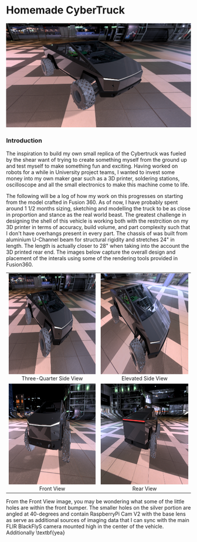 # Homemade CyberTruck

![CyberTruck Scene 1](https://github.com/SeymurD/homemade-cybertruck/blob/master/media/scenic_cybertruck_1.png)

### Introduction

The inspiration to build my own small replica of the Cybertruck was fueled by the shear want of trying to create something myself from the ground up and test myself to make something fun and exciting. Having worked on robots for a while in University project teams, I wanted to invest some money into my own maker gear such as a 3D printer, soldering stations, oscilloscope and all the small electronics to make this machine come to life.

The following will be a log of how my work on this progresses on starting from the model crafted in Fusion 360. As of now, I have probably spent around 1 1/2 months sizing, sketching and modelling the truck to be as close in proportion and stance as the real world beast. The greatest challenge in designing the shell of this vehicle is working both with the restrcition on my 3D printer in terms of accuracy, build volume, and part complexity such that I don't have overhangs present in every part. The chassis of was built from aluminium U-Channel beam for structural rigidity and stretches 24" in length. The length is actually closer to 28" when taking into the account the 3D printed rear end. The images below capture the overall design and placement of the interals using some of the rendering tools provided in Fusion360.

| | |
|:-------------------------:|:-------------------------:|
|<img width="1604" height="275" alt="cybertruck scene 1" src="https://github.com/SeymurD/homemade-cybertruck/blob/master/media/scenic_cybertruck_1.png">  Three-Quarter Side View |  <img width="1604" height="275" alt="screen shot 2017-08-07 at 12 18 15 pm" src="https://github.com/SeymurD/homemade-cybertruck/blob/master/media/scenic_cybertruck_2.png"> Elevated Side View|
|<img width="1604" height="275" alt="screen shot 2017-08-07 at 12 18 15 pm" src="https://github.com/SeymurD/homemade-cybertruck/blob/master/media/scenic_cybertruck_3.png"> Front View |  <img width="1604" height="275" alt="screen shot 2017-08-07 at 12 18 15 pm" src="https://github.com/SeymurD/homemade-cybertruck/blob/master/media/scenic_cybertruck_4.png"> Rear View|

From the Front View image, you may be wondering what some of the little holes are within the front bumper. The smaller holes on the silver portion are angled at 40-degrees and contain RaspberryPi Cam V2 with the base lens as serve as additional sources of imaging data that I can sync with the main FLIR BlackFlyS camera mounted high in the center of the vehicle. Additionally \textbf{yea}
